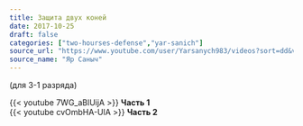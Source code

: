 ```yaml
---
title: Защита двух коней
date: 2017-10-25
draft: false
categories: ["two-hourses-defense","yar-sanich"]
source_url: "https://www.youtube.com/user/Yarsanych983/videos?sort=dd&view=0&flow=grid"
source_name: "Яр Саныч"
---
```

 (для 3-1 разряда)

<!--more-->

<div class="row">
  <div class="col-sm-6">
    {{< youtube 7WG_aBlUijA >}}
    <strong>Часть 1</strong>
  </div>
  <div class="col-sm-6">
    {{< youtube cvOmbHA-UlA >}}
    <strong>Часть 2</strong>
  </div>
</div>
